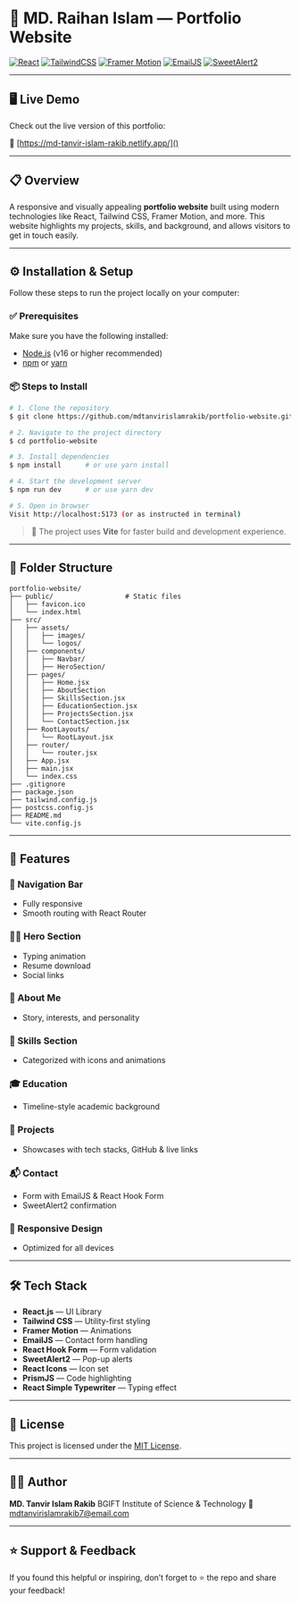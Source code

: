 # 💼 MD. Raihan Islam — Portfolio Website

[![React](https://img.shields.io/badge/React-20232A?style=for-the-badge\&logo=react\&logoColor=61DAFB)](https://reactjs.org/)
[![TailwindCSS](https://img.shields.io/badge/Tailwind_CSS-0EA5E9?style=for-the-badge\&logo=tailwind-css\&logoColor=white)](https://tailwindcss.com/)
[![Framer Motion](https://img.shields.io/badge/Framer_Motion-EF4A8A?style=for-the-badge\&logo=framer\&logoColor=white)](https://www.framer.com/motion/)
[![EmailJS](https://img.shields.io/badge/EmailJS-333333?style=for-the-badge\&logo=email\&logoColor=white)](https://www.emailjs.com/)
[![SweetAlert2](https://img.shields.io/badge/SweetAlert2-F27B9B?style=for-the-badge\&logo=sweetalert2\&logoColor=white)](https://sweetalert2.github.io/)

---

## 🖥️ Live Demo

Check out the live version of this portfolio:

🔗 [https://md-tanvir-islam-rakib.netlify.app/]()

---


## 📋 Overview

A responsive and visually appealing **portfolio website** built using modern technologies like React, Tailwind CSS, Framer Motion, and more. This website highlights my projects, skills, and background, and allows visitors to get in touch easily.

---

## ⚙️ Installation & Setup

Follow these steps to run the project locally on your computer:

### ✅ Prerequisites

Make sure you have the following installed:

* [Node.js](https://nodejs.org/) (v16 or higher recommended)
* [npm](https://www.npmjs.com/) or [yarn](https://yarnpkg.com/)

### 📦 Steps to Install

```bash
# 1. Clone the repository
$ git clone https://github.com/mdtanvirislamrakib/portfolio-website.git

# 2. Navigate to the project directory
$ cd portfolio-website

# 3. Install dependencies
$ npm install      # or use yarn install

# 4. Start the development server
$ npm run dev      # or use yarn dev

# 5. Open in browser
Visit http://localhost:5173 (or as instructed in terminal)
```

> 🔄 The project uses **Vite** for faster build and development experience.

---

## 📁 Folder Structure

```
portfolio-website/
├── public/                  # Static files
│   ├── favicon.ico
│   └── index.html
├── src/
│   ├── assets/
│   │   ├── images/
│   │   └── logos/
│   ├── components/
│   │   ├── Navbar/
│   │   ├── HeroSection/
│   ├── pages/
│   │   ├── Home.jsx
│   │   ├── AboutSection
│   │   ├── SkillsSection.jsx
│   │   ├── EducationSection.jsx
│   │   ├── ProjectsSection.jsx
│   │   └── ContactSection.jsx
│   ├── RootLayouts/
│   │   └── RootLayout.jsx
│   ├── router/
│   │   └── router.jsx
│   ├── App.jsx
│   ├── main.jsx
│   └── index.css
├── .gitignore
├── package.json
├── tailwind.config.js
├── postcss.config.js
├── README.md
└── vite.config.js
```

---

## 🚀 Features

### 🧭 Navigation Bar

* Fully responsive
* Smooth routing with React Router

### 👨‍💻 Hero Section

* Typing animation
* Resume download
* Social links

### 🙋 About Me

* Story, interests, and personality

### 🧠 Skills Section

* Categorized with icons and animations

### 🎓 Education

* Timeline-style academic background

### 📂 Projects

* Showcases with tech stacks, GitHub & live links

### 📬 Contact

* Form with EmailJS & React Hook Form
* SweetAlert2 confirmation

### 📱 Responsive Design

* Optimized for all devices

---

## 🛠️ Tech Stack

* **React.js** — UI Library
* **Tailwind CSS** — Utility-first styling
* **Framer Motion** — Animations
* **EmailJS** — Contact form handling
* **React Hook Form** — Form validation
* **SweetAlert2** — Pop-up alerts
* **React Icons** — Icon set
* **PrismJS** — Code highlighting
* **React Simple Typewriter** — Typing effect

---

## 📄 License

This project is licensed under the [MIT License](LICENSE).

---

## 👨‍💼 Author

**MD. Tanvir Islam Rakib**
BGIFT Institute of Science & Technology
📧 [mdtanvirislamrakib7@email.com](mailto:mdraihan51674@email.com)  


---

## ⭐ Support & Feedback

If you found this helpful or inspiring, don’t forget to ⭐ the repo and share your feedback!
